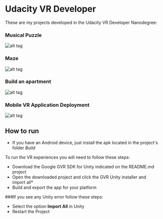 # Udacity VR Developer

These are my projects developed in the Udacity VR Developer Nanodegree:

### Musical Puzzle
![alt tag](https://github.com/devreis/Udacity-VRDeveloper/raw/master/VR%20Musical%20Puzzle/Documentation/Start.png?raw=true)
### Maze
![alt tag](https://github.com/devreis/Udacity-VRDeveloper/raw/master/Maze/Screenshots/Captura%20de%20Tela%202017-02-22%20às%2021.41.17.png?raw=true)
### Build an apartment
![alt tag](https://github.com/devreis/Udacity-VRDeveloper/blob/master/Build%20an%20Apartment/Screenshots/DoorView.png?raw=true)
### Mobile VR Application Deployment
![alt tag](https://github.com/devreis/Udacity-VRDeveloper/raw/master/Mobile%20VR%20Application%20Deployment/Screenshots/Captura%20de%20Tela%202017-02-22%20às%2021.19.41.png?raw=true)


## How to run

- If you have an Android device, just install the apk located in the project's folder _Build_

To run the VR experiences you will need to follow these steps:

- Download the Google GVR SDK for Unity indicated on the README.md project 
- Open the downloaded project and click the GVR Unity installer and import all*
- Build and export the app for your platform 

###If you see any Unity error follow these steps:

- Select the option **Import All** in Unity
- Restart the Project


